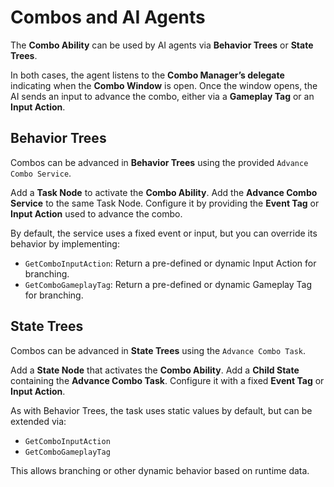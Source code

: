# Combos and AI Agents
<primary-label ref="combat"/>
<secondary-label ref="beta"/>

The **Combo Ability** can be used by AI agents via **Behavior Trees** or **State Trees**.

In both cases, the agent listens to the **Combo Manager’s delegate** indicating when the **Combo Window** is open. Once the window opens, the AI sends an input to advance the combo, either via a **Gameplay Tag** or an **Input Action**.

## Behavior Trees
Combos can be advanced in **Behavior Trees** using the provided `Advance Combo Service`.

<procedure title="Advancing Combos using Behavior Trees" collapsible="true" default-state="expanded">
    <step>Add a <b>Task Node</b> to activate the <b>Combo Ability</b>.</step>
    <step>Add the <b>Advance Combo Service</b> to the same Task Node. Configure it by providing the <b>Event Tag</b> or <b>Input Action</b> used to advance the combo.</step>
</procedure>

By default, the service uses a fixed event or input, but you can override its behavior by implementing:

- `GetComboInputAction`: Return a pre-defined or dynamic Input Action for branching.
- `GetComboGameplayTag`: Return a pre-defined or dynamic Gameplay Tag for branching.

## State Trees
Combos can be advanced in **State Trees** using the `Advance Combo Task`.

<procedure title="Advancing Combos using State Trees" collapsible="true" default-state="expanded">
    <step>Add a <b>State Node</b> that activates the <b>Combo Ability</b>.</step>
    <step>Add a <b>Child State</b> containing the <b>Advance Combo Task</b>. Configure it with a fixed <b>Event Tag</b> or <b>Input Action</b>.</step>
</procedure>

As with Behavior Trees, the task uses static values by default, but can be extended via:

- `GetComboInputAction`
- `GetComboGameplayTag`

This allows branching or other dynamic behavior based on runtime data.

